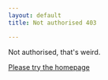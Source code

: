 ```yaml
---
layout: default
title: Not authorised 403

---
```


Not authorised, that's weird.

[Please try the homepage](https://thechels.uk/")
